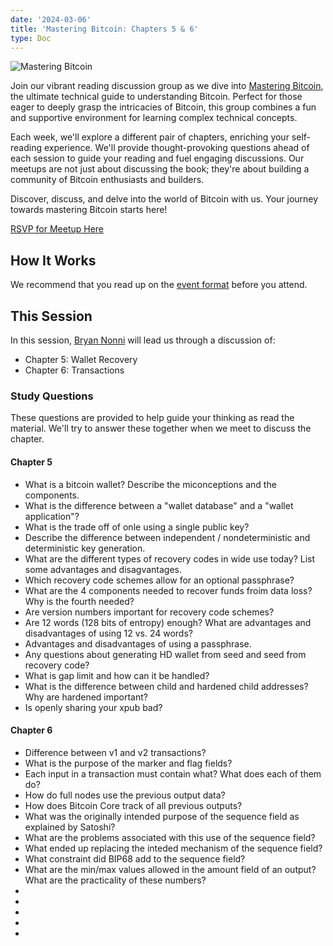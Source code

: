 ```yaml
---
date: '2024-03-06'
title: 'Mastering Bitcoin: Chapters 5 & 6'
type: Doc
---
```


![Mastering Bitcoin](/mastering-bitcoin-5-6.jpg)

Join our vibrant reading discussion group as we dive into <a href="https://www.amazon.com/Mastering-Bitcoin-Programming-Open-Blockchain/dp/1098150090?crid=3FFD1FN2H7TZF&keywords=mastering+bitcoin+3rd+edition&qid=1703963363&sprefix=mastering+bitcoin,aps,153&sr=8-1&ufe=app_do:amzn1.fos.006c50ae-5d4c-4777-9bc0-4513d670b6bc" target="_blank">Mastering Bitcoin</a>, the ultimate technical guide to understanding Bitcoin. Perfect for those eager to deeply grasp the intricacies of Bitcoin, this group combines a fun and supportive environment for learning complex technical concepts.

Each week, we'll explore a different pair of chapters, enriching your self-reading experience. We'll provide thought-provoking questions ahead of each session to guide your reading and fuel engaging discussions. Our meetups are not just about discussing the book; they're about building a community of Bitcoin enthusiasts and builders.

Discover, discuss, and delve into the world of Bitcoin with us. Your journey towards mastering Bitcoin starts here!

<a href="https://www.meetup.com/atlantabitdevs/events/298230410/" target="_blank">RSVP for Meetup Here</a>

## How It Works

We recommend that you read up on the <a href="/page/mastering-bitcoin" target="_blank">event format</a> before you attend.

## This Session

In this session, <a href="https://twitter.com/nonni_io" target="_blank">Bryan Nonni</a> will lead us through a discussion of:

- Chapter 5: Wallet Recovery
- Chapter 6: Transactions

### Study Questions

These questions are provided to help guide your thinking as read the material. We'll try to answer these together when we meet to discuss the chapter.

#### Chapter 5

- What is a bitcoin wallet? Describe the miconceptions and the components.
- What is the difference between a "wallet database" and a "wallet application"?
- What is the trade off of onle using a single public key?
- Describe the difference between independent / nondeterministic and deterministic key generation.
- What are the different types of recovery codes in wide use today? List some advantages and disagvantages.
- Which recovery code schemes allow for an optional passphrase?
- What are the 4 components needed to recover funds froim data loss? Why is the fourth needed?
- Are version numbers important for recovery code schemes?
- Are 12 words (128 bits of entropy) enough? What are advantages and disadvantages of using 12 vs. 24 words?
- Advantages and disadvantages of using a passphrase.
- Any questions about generating HD wallet from seed and seed from recovery code?
- What is gap limit and how can it be handled?
- What is the difference between child and hardened child addresses? Why are hardened important?
- Is openly sharing your xpub bad?

#### Chapter 6

- Difference between v1 and v2 transactions?
- What is the purpose of the marker and flag fields?
- Each input in a transaction must contain what? What does each of them do?
- How do full nodes use the previous output data?
- How does Bitcoin Core track of all previous outputs?
- What was the originally intended purpose of the sequence field as explained by Satoshi?
- What are the problems associated with this use of the sequence field?
- What ended up replacing the inteded mechanism of the sequence field?
- What constraint did BIP68 add to the sequence field?
- What are the min/max values allowed in the amount field of an output? What are the practicality of these numbers?
-
-
-
-
-
